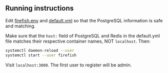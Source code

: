 ## Running instructions

Edit [firefish.env](./firefish.env) and [default.yml](./firefish-config/default.yml)
so that the PostgreSQL information is safe and matching.

Make sure that the `host:` field of PostgreSQL and Redis in the default.yml file
matches their respective container names, NOT `localhost`. Then:

```bash
systemctl daemon-reload --user
systemctl start --user firefish
```

Visit `localhost:3000`. The first user to register will be admin.
